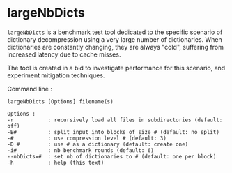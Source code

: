 largeNbDicts
=====================

`largeNbDicts` is a benchmark test tool
dedicated to the specific scenario of
dictionary decompression using a very large number of dictionaries.
When dictionaries are constantly changing, they are always "cold",
suffering from increased latency due to cache misses.

The tool is created in a bid to investigate performance for this scenario,
and experiment mitigation techniques.

Command line :
```
largeNbDicts [Options] filename(s)

Options :
-r           : recursively load all files in subdirectories (default: off)
-B#          : split input into blocks of size # (default: no split)
-#           : use compression level # (default: 3)
-D #         : use # as a dictionary (default: create one)
-i#          : nb benchmark rounds (default: 6)
--nbDicts=#  : set nb of dictionaries to # (default: one per block)
-h           : help (this text)
```
